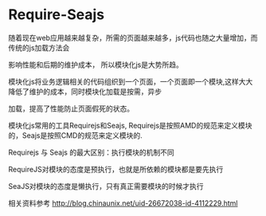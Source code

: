 # Require-Seajs

   随着现在web应用越来越复杂，所需的页面越来越多，js代码也随之大量增加，而传统的<script src="" ></script>js加载方法会

影响性能和后期的维护成本， 所以模块化js是大势所趋。

   模块化js将业务逻辑相关的代码组织到一个页面，一个页面即一个模块,这样大大降低了维护的成本，同时模块化加载是按需，异步

加载，提高了性能防止页面假死的状态。

   模块化js常用的工具Requirejs和Seajs, Requirejs是按照AMD的规范来定义模块的，Seajs是按照CMD的规范来定义模块的.
   
   Requirejs 与 Seajs 的最大区别：执行模块的机制不同
   
   RequireJS对模块的态度是预执行，也就是所依赖的模块都是要先执行

   SeaJS对模块的态度是懒执行，只有真正需要模块的时候才执行
   
   相关资料参考 http://blog.chinaunix.net/uid-26672038-id-4112229.html
   
